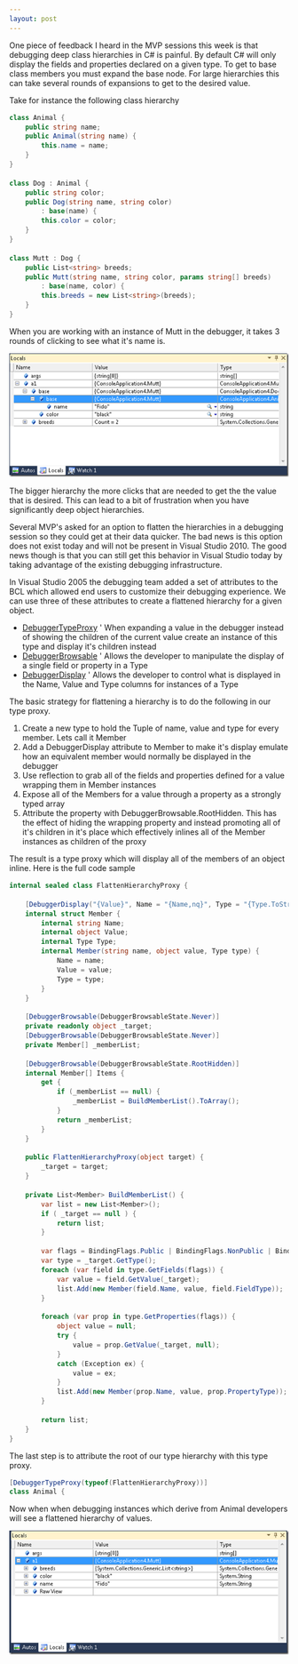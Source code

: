 ```yaml
---
layout: post
---
```

One piece of feedback I heard in the MVP sessions this week is that debugging deep class hierarchies in C# is painful. By default C# will only display the fields and properties declared on a given type. To get to base class members you must expand the base node. For large hierarchies this can take several rounds of expansions to get to the desired value.

Take for instance the following class hierarchy 
    
``` csharp
class Animal {
    public string name;
    public Animal(string name) {
        this.name = name;
    }
}

class Dog : Animal {
    public string color;
    public Dog(string name, string color)
        : base(name) {
        this.color = color;
    }
}

class Mutt : Dog {
    public List<string> breeds;
    public Mutt(string name, string color, params string[] breeds)
        : base(name, color) {
        this.breeds = new List<string>(breeds);
    }
}
```

When you are working with an instance of Mutt in the debugger, it takes 3 rounds of clicking to see what it's name is.

![image](/images/posts/flat-debug1.png)

The bigger hierarchy the more clicks that are needed to get the the value that is desired. This can lead to a bit of frustration when you have significantly deep object hierarchies.

Several MVP's asked for an option to flatten the hierarchies in a debugging session so they could get at their data quicker. The bad news is this option does not exist today and will not be present in Visual Studio 2010. The good news though is that you can still get this behavior in Visual Studio today by taking advantage of the existing debugging infrastructure.

In Visual Studio 2005 the debugging team added a set of attributes to the BCL which allowed end users to customize their debugging experience. We can use three of these attributes to create a flattened hierarchy for a given object.

  * [DebuggerTypeProxy](http://msdn.microsoft.com/en-us/library/system.diagnostics.debuggertypeproxyattribute.aspx) ' When expanding a value in the debugger instead of showing the children of the current value create an instance of this type and display it's children instead
  * [DebuggerBrowsable](http://msdn.microsoft.com/en-us/library/system.diagnostics.debuggerbrowsableattribute.aspx) ' Allows the developer to manipulate the display of a single field or property in a Type
  * [DebuggerDisplay](http://msdn.microsoft.com/en-us/library/system.diagnostics.debuggerdisplayattribute.aspx) ' Allows the developer to control what is displayed in the Name, Value and Type columns for instances of a Type

The basic strategy for flattening a hierarchy is to do the following in our type proxy.

  1. Create a new type to hold the Tuple of name, value and type for every member. Lets call it Member
  2. Add a DebuggerDisplay attribute to Member to make it's display emulate how an equivalent member would normally be displayed in the debugger
  3. Use reflection to grab all of the fields and properties defined for a value wrapping them in Member instances
  4. Expose all of the Members for a value through a property as a strongly typed array
  5. Attribute the property with DebuggerBrowsable.RootHidden. This has the effect of hiding the wrapping property and instead promoting all of it's children in it's place which effectively inlines all of the Member instances as children of the proxy

The result is a type proxy which will display all of the members of an object inline. Here is the full code sample


``` csharp
internal sealed class FlattenHierarchyProxy {

    [DebuggerDisplay("{Value}", Name = "{Name,nq}", Type = "{Type.ToString(),nq}")]
    internal struct Member {
        internal string Name;
        internal object Value;
        internal Type Type;
        internal Member(string name, object value, Type type) {
            Name = name;
            Value = value;
            Type = type;
        }
    }

    [DebuggerBrowsable(DebuggerBrowsableState.Never)]
    private readonly object _target;
    [DebuggerBrowsable(DebuggerBrowsableState.Never)]
    private Member[] _memberList;

    [DebuggerBrowsable(DebuggerBrowsableState.RootHidden)]
    internal Member[] Items {
        get {
            if (_memberList == null) {
                _memberList = BuildMemberList().ToArray();
            }
            return _memberList;
        }
    }

    public FlattenHierarchyProxy(object target) {
        _target = target;
    }

    private List<Member> BuildMemberList() {
        var list = new List<Member>();
        if ( _target == null ) {
            return list;
        }

        var flags = BindingFlags.Public | BindingFlags.NonPublic | BindingFlags.Instance;
        var type = _target.GetType();
        foreach (var field in type.GetFields(flags)) {
            var value = field.GetValue(_target);
            list.Add(new Member(field.Name, value, field.FieldType));
        }

        foreach (var prop in type.GetProperties(flags)) {
            object value = null;
            try {
                value = prop.GetValue(_target, null);
            }
            catch (Exception ex) {
                value = ex;
            }
            list.Add(new Member(prop.Name, value, prop.PropertyType));
        }

        return list;
    }
}
```

The last step is to attribute the root of our type hierarchy with this type
proxy.

``` csharp
[DebuggerTypeProxy(typeof(FlattenHierarchyProxy))]
class Animal {
```

Now when when debugging instances which derive from Animal developers will see a flattened hierarchy of values.

![image](/images/posts/flat-debug2.png)

